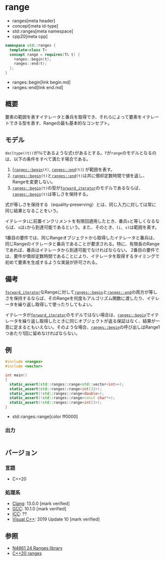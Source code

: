 # range
* ranges[meta header]
* concept[meta id-type]
* std::ranges[meta namespace]
* cpp20[meta cpp]

```cpp
namespace std::ranges {
  template<class T>
  concept range = requires(T& t) {
    ranges::begin(t);
    ranges::end(t);
  };
}
```
* ranges::begin[link begin.md]
* ranges::end[link end.md]

## 概要
要素の範囲を表すイテレータと番兵を取得でき、それらによって要素をイテレートできる型を表す、Rangeの最も基本的なコンセプト。

## モデル
`decltype((t))`が`T&`であるような式`t`があるとする。`T`が`range`のモデルとなるのは、以下の条件をすべて満たす場合である。

1. \[[`ranges::begin`](begin.md)`(t)`, [`ranges::end`](end.md)`(t)`) が範囲を表す。
2. [`ranges::begin`](begin.md)`(t)`と[`ranges::end`](end.md)`(t)`は共に償却定数時間で値を返し、Rangeを変更しない。
3. [`ranges::begin`](begin.md)`(t)`の型が[`forward_iterator`](/reference/iterator/forward_iterator.md)のモデルであるならば、[`ranges::begin`](begin.md)`(t)`は等しさを保持する。

式が等しさを保持する（equality‑preserving）とは、同じ入力に対しては常に同じ結果となることをいう。

イテレータ`i`に前置インクリメントを有限回適用したとき、番兵`s`と等しくなるならば、`s`は`i`から到達可能であるという。また、そのとき、`[i, s)`は範囲を表す。

1番目の要件では、同じRangeオブジェクトから取得したイテレータと番兵は、同じRangeのイテレータと番兵であることが要求される。特に、有限長のRangeであれば、番兵はイテレータから到達可能でなければならない。
2番目の要件では、要件が償却定数時間であることにより、イテレータを取得するタイミングで初めて要素を生成するような実装が許可される。

## 備考
[`forward_iterator`](/reference/iterator/forward_iterator.md)なRangeに対して[`ranges::begin`](begin.md)と[`ranges::end`](end.md)の両方が等しさを保持するならば、そのRangeを何度もアルゴリズム関数に渡したり、イテレータを繰り返し取得して使ったりしてもよい。

イテレータが[`forward_iterator`](/reference/iterator/forward_iterator.md)のモデルではない場合は、[`ranges::begin`](begin.md)でイテレータを繰り返し取得したときに同じオブジェクトが返る保証はなく、結果が一意に定まるともいえない。そのような場合、[`ranges::begin`](begin.md)の呼び出しはRange1つあたり1回に留めなければならない。

## 例
```cpp example
#include <ranges>
#include <vector>

int main()
{
  static_assert(std::ranges::range<std::vector<int>>);
  static_assert(std::ranges::range<int[3]>);
  static_assert(!std::ranges::range<double>);
  static_assert(!std::ranges::range<const char*>);
  static_assert(!std::ranges::range<int[]>);
}
```
* std::ranges::range[color ff0000]

### 出力
```
```

## バージョン
### 言語
- C++20

### 処理系
- [Clang](/implementation.md#clang): 13.0.0 [mark verified]
- [GCC](/implementation.md#gcc): 10.1.0 [mark verified]
- [ICC](/implementation.md#icc): ??
- [Visual C++](/implementation.md#visual_cpp): 2019 Update 10 [mark verified]

## 参照
- [N4861 24 Ranges library](https://timsong-cpp.github.io/cppwp/n4861/ranges)
- [C++20 ranges](https://techbookfest.org/product/5134506308665344)
